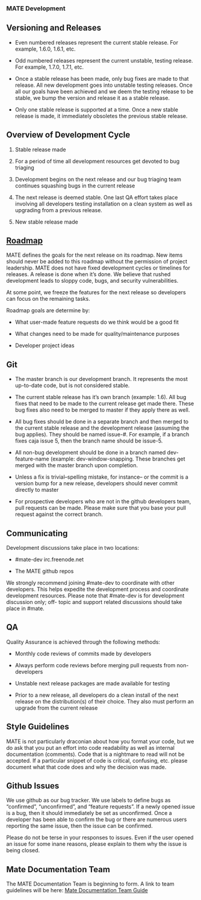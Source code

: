 ### MATE Development

## Versioning and Releases

  * Even numbered releases represent the current stable release. For example, 1.6.0, 1.6.1, etc.

  * Odd numbered releases represent the current unstable, testing release. For example, 1.7.0, 1.7.1, etc.

  * Once a stable release has been made, only bug fixes are made to that release. All new development goes into unstable testing releases. Once all our goals have been achieved and we deem the testing release to be stable, we bump the version and release it as a stable release.

  * Only one stable release is supported at a time. Once a new stable release is made, it immediately obsoletes the previous stable release.

## Overview of Development Cycle

  1. Stable release made

  2. For a period of time all development resources get devoted to bug triaging

  3. Development begins on the next release and our bug triaging team continues squashing bugs in the current release

  4. The next release is deemed stable. One last QA effort takes place involving all developers testing installation on a clean system as well as upgrading from a previous release.

  5. New stable release made

## [Roadmap](roadmap.md)

MATE defines the goals for the next release on its roadmap. New items should
never be added to this roadmap without the permission of project leadership.
MATE does not have fixed development cycles or timelines for releases. A
release is done when it’s done. We believe that rushed development leads to
sloppy code, bugs, and security vulnerabilities.

At some point, we freeze the features for the next release so developers can
focus on the remaining tasks.

Roadmap goals are determine by:

  * What user-made feature requests do we think would be a good fit

  * What changes need to be made for quality/maintenance purposes

  * Developer project ideas

## Git

  * The master branch is our development branch. It represents the most up-to-date code, but is not considered stable.

  * The current stable release has it’s own branch (example: 1.6). All bug fixes that need to be made to the current release get made there. These bug fixes also need to be merged to master if they apply there as well.

  * All bug fixes should be done in a separate branch and then merged to the current stable release and the development release (assuming the bug applies). They should be named issue-#. For example, if a branch fixes caja issue 5, then the branch name should be issue-5. 

  * All non-bug development should be done in a branch named dev-feature-name (example: dev-window-snapping. These branches get merged with the master branch upon completion.

  * Unless a fix is trivial–spelling mistake, for instance– or the commit is a version bump for a new release, developers should never commit directly to master

  * For prospective developers who are not in the github developers team, pull requests can be made. Please make sure that you base your pull request against the correct branch.

## Communicating

Development discussions take place in two locations:

  * #mate-dev irc.freenode.net

  * The MATE github repos

We strongly recommend joining #mate-dev to coordinate with other developers.
This helps expedite the development process and coordinate development
resources. Please note that #mate-dev is for development discussion only; off-
topic and support related discussions should take place in #mate.

## QA

Quality Assurance is achieved through the following methods:

  * Monthly code reviews of commits made by developers

  * Always perform code reviews before merging pull requests from non-developers

  * Unstable next release packages are made available for testing

  * Prior to a new release, all developers do a clean install of the next release on the distribution(s) of their choice. They also must perform an upgrade from the current release

## Style Guidelines

MATE is not particularly draconian about how you format your code, but we do
ask that you put an effort into code readability as well as internal
documentation (comments). Code that is a nightmare to read will not be
accepted. If a particular snippet of code is critical, confusing, etc. please
document what that code does and why the decision was made.

## Github Issues

We use github as our bug tracker. We use labels to define bugs as “confirmed”,
“unconfirmed”, and “feature requests”. If a newly opened issue is a bug, then
it should immediately be set as unconfirmed. Once a developer has been able to
confirm the bug or there are numerous users reporting the same issue, then the
issue can be confirmed.

Please do not be terse in your responses to issues. Even if the user opened an
issue for some inane reasons, please explain to them why the issue is being
closed.

## Mate Documentation Team

The MATE Documentation Team is beginning to form. A link to team guidelines
will be here: [ Mate Documentation Team Guide](dev-doc-doc-team-guide)
